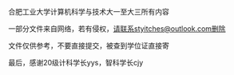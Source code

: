 合肥工业大学计算机科学与技术大一至大三所有内容

一部分文件来自网络，若有侵权，请联系styitches@outlook.com删除

文件仅供参考，不要直接提交，被查到学位证直接寄


最后，感谢20级计科学长yys，智科学长cjy
